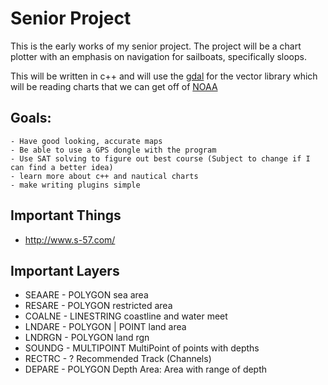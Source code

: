 # Senior Project
This is the early works of my senior project. The project will be a chart plotter with an emphasis on navigation for sailboats, specifically sloops.

This will be written in c++ and will use the [gdal](https://gdal.org/index.html) for the vector library which will be reading charts that we can get off of [NOAA](https://www.charts.noaa.gov/InteractiveCatalog/nrnc.shtml)

## Goals:
    - Have good looking, accurate maps
    - Be able to use a GPS dongle with the program
    - Use SAT solving to figure out best course (Subject to change if I can find a better idea)
    - learn more about c++ and nautical charts
    - make writing plugins simple 

## Important Things
- http://www.s-57.com/ 

## Important Layers
- SEAARE - POLYGON sea area
- RESARE - POLYGON restricted area
- COALNE - LINESTRING coastline and water meet
- LNDARE - POLYGON | POINT land area
- LNDRGN - POLYGON land rgn
- SOUNDG - MULTIPOINT MultiPoint of points with depths
- RECTRC - ? Recommended Track (Channels)
- DEPARE - POLYGON Depth Area: Area with range of depth